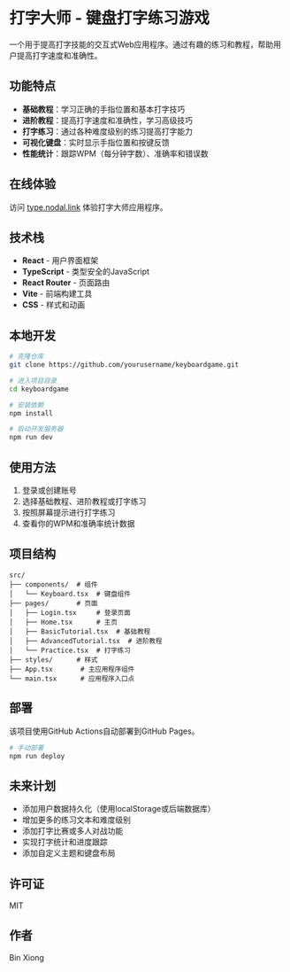 # 打字大师 - 键盘打字练习游戏

一个用于提高打字技能的交互式Web应用程序。通过有趣的练习和教程，帮助用户提高打字速度和准确性。

## 功能特点

- **基础教程**：学习正确的手指位置和基本打字技巧
- **进阶教程**：提高打字速度和准确性，学习高级技巧
- **打字练习**：通过各种难度级别的练习提高打字能力
- **可视化键盘**：实时显示手指位置和按键反馈
- **性能统计**：跟踪WPM（每分钟字数）、准确率和错误数

## 在线体验

访问 [type.nodal.link](https://type.nodal.link) 体验打字大师应用程序。

## 技术栈

- **React** - 用户界面框架
- **TypeScript** - 类型安全的JavaScript
- **React Router** - 页面路由
- **Vite** - 前端构建工具
- **CSS** - 样式和动画

## 本地开发

```bash
# 克隆仓库
git clone https://github.com/yourusername/keyboardgame.git

# 进入项目目录
cd keyboardgame

# 安装依赖
npm install

# 启动开发服务器
npm run dev
```

## 使用方法

1. 登录或创建账号
2. 选择基础教程、进阶教程或打字练习
3. 按照屏幕提示进行打字练习
4. 查看你的WPM和准确率统计数据

## 项目结构

```
src/
├── components/  # 组件
│   └── Keyboard.tsx  # 键盘组件
├── pages/       # 页面
│   ├── Login.tsx     # 登录页面
│   ├── Home.tsx      # 主页
│   ├── BasicTutorial.tsx  # 基础教程
│   ├── AdvancedTutorial.tsx  # 进阶教程
│   └── Practice.tsx  # 打字练习
├── styles/      # 样式
├── App.tsx       # 主应用程序组件
└── main.tsx      # 应用程序入口点
```

## 部署

该项目使用GitHub Actions自动部署到GitHub Pages。

```bash
# 手动部署
npm run deploy
```

## 未来计划

- 添加用户数据持久化（使用localStorage或后端数据库）
- 增加更多的练习文本和难度级别
- 添加打字比赛或多人对战功能
- 实现打字统计和进度跟踪
- 添加自定义主题和键盘布局

## 许可证

MIT

## 作者

Bin Xiong
